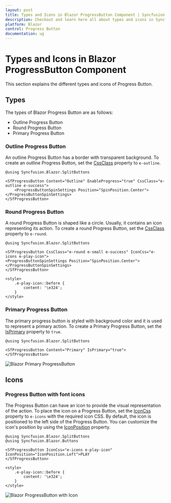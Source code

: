 ```yaml
---
layout: post
title: Types and Icons in Blazor ProgressButton Component | Syncfusion
description: Checkout and learn here all about types and icons in Syncfusion Blazor ProgressButton component and more.
platform: Blazor
control: Progress Button
documentation: ug
---
```


# Types and Icons in Blazor ProgressButton Component

This section explains the different types and icons of Progress Button.

## Types

The types of Blazor Progress Button are as follows:

* Outline Progress Button
* Round Progress Button
* Primary Progress Button

### Outline Progress Button

An outline Progress Button has a border with transparent background. To create an outline Progress Button, set the [CssClass](https://help.syncfusion.com/cr/blazor/Syncfusion.Blazor.SplitButtons.SfProgressButton.html#Syncfusion_Blazor_SplitButtons_SfProgressButton_CssClass) property to `e-outline`.

```cshtml
@using Syncfusion.Blazor.SplitButtons

<SfProgressButton Content="Outline" EnableProgress="true" CssClass="e-outline e-success">
    <ProgressButtonSpinSettings Position="SpinPosition.Center"></ProgressButtonSpinSettings>
</SfProgressButton>
```

### Round Progress Button

A round Progress Button is shaped like a circle. Usually, it contains an icon representing its action. To create a round Progress Button, set the [CssClass](https://help.syncfusion.com/cr/blazor/Syncfusion.Blazor.SplitButtons.SfProgressButton.html#Syncfusion_Blazor_SplitButtons_SfProgressButton_CssClass) property to `e-round`.

```cshtml
@using Syncfusion.Blazor.SplitButtons

<SfProgressButton CssClass="e-round e-small e-success" IconCss="e-icons e-play-icon">
<ProgressButtonSpinSettings Position="SpinPosition.Center"></ProgressButtonSpinSettings>
</SfProgressButton>

<style>
    .e-play-icon::before {
        content: '\e324';
    }
</style>
```

### Primary Progress Button

The primary progress button is styled with background color and it is used to represent a primary action. To create a Primary Progress Button, set the [IsPrimary](https://help.syncfusion.com/cr/blazor/Syncfusion.Blazor.SplitButtons.SfProgressButton.html#Syncfusion_Blazor_SplitButtons_SfProgressButton_IsPrimary) property to `true`.

```cshtml
@using Syncfusion.Blazor.SplitButtons

<SfProgressButton Content="Primary" IsPrimary="true"></SfProgressButton>
```

![Blazor Primary ProgressButton](./images/blazor-primary-progress-button.png)

## Icons

### Progress Button with font icons

The Progress Button can have an icon to provide the visual representation of the action. To place the icon on a Progress Button, set the [IconCss](https://help.syncfusion.com/cr/blazor/Syncfusion.Blazor.SplitButtons.SfProgressButton.html#Syncfusion_Blazor_SplitButtons_SfProgressButton_IconCss) property to `e-icons` with the required icon CSS. By default, the icon is positioned to the left side of the Progress Button. You can customize the icon's position by using the [IconPosition](https://help.syncfusion.com/cr/blazor/Syncfusion.Blazor.SplitButtons.SfProgressButton.html#Syncfusion_Blazor_SplitButtons_SfProgressButton_IconPosition) property.

```cshtml
@using Syncfusion.Blazor.SplitButtons
@using Syncfusion.Blazor.Buttons

<SfProgressButton IconCss="e-icons e-play-icon" IconPosition="IconPosition.Left">PLAY
</SfProgressButton>

<style>
    .e-play-icon::before {
        content: '\e324';
    }
</style>

```

![Blazor ProgressButton with Icon](./images/blazor-progress-button-icon.png)